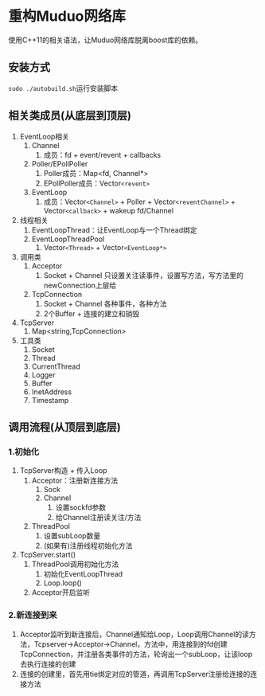 # 重构Muduo网络库

使用C++11的相关语法，让Muduo网络库脱离boost库的依赖。

## 安装方式

`sudo ./autobuild.sh`运行安装脚本

## 相关类成员(从底层到顶层)

1. EventLoop相关
   1. Channel
      1. 成员：fd + event/revent + callbacks
   2. Poller/EPollPoller
      1. Poller成员：Map<fd, Channel*>
      2. EPollPoller成员：Vector`<revent>`
   3. EventLoop
      1. 成员：Vector`<Channel>` + Poller + Vector`<reventChannel>` + Vector`<callback>` + wakeup fd/Channel
2. 线程相关
   1. EventLoopThread：让EventLoop与一个Thread绑定
   2. EventLoopThreadPool
      1. Vector`<Thread>` + Vector`<EventLoop*>`
3. 调用类
   1. Acceptor
      1. Socket + Channel  只设置关注读事件，设置写方法，写方法里的newConnection上层给
   2. TcpConnection
      1. Socket + Channel  各种事件，各种方法
      2. 2个Buffer + 连接的建立和销毁
4. TcpServer
   1. Map<string,TcpConnection>
5. 工具类
   1. Socket
   2. Thread
   3. CurrentThread
   4. Logger
   5. Buffer
   6. InetAddress
   7. Timestamp

## 调用流程(从顶层到底层)

### 1.初始化

1. TcpServer构造 + 传入Loop
   1. Acceptor：注册新连接方法
      1. Sock
      2. Channel
         1. 设置sockfd参数
         2. 给Channel注册读关注/方法
   2. ThreadPool
      1. 设置subLoop数量
      2. (如果有)注册线程初始化方法
2. TcpServer.start()
   1. ThreadPool调用初始化方法
      1. 初始化EventLoopThread
      2. Loop.loop()
   2. Acceptor开启监听

### 2.新连接到来

1. Acceptor监听到新连接后，Channel通知给Loop，Loop调用Channel的读方法，Tcpserver->Acceptor->Channel，方法中，用连接到的fd创建TcpConnection，并注册各类事件的方法，轮询出一个subLoop，让该loop去执行连接的创建
2. 连接的创建里，首先用tie绑定对应的管道，再调用TcpServer注册给连接的连接方法
